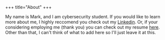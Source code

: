 +++
title="About"
+++

My name is Mark, and I am cybersecurity student.  If you would like to learn more about me, I highly reccomend you check out my <a href="https://www.linkedin.com/in/mark-wilkinson-6398a7312/">Linkedin</a>.  Or, if your considering employing me (thank you) you can check out my resume <a href="/assets/03022025resume.pdf">here</a>. Other than that, I can't think of what to add here so I'll just leave it at this.